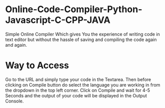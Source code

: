 # Online-Code-Compiler-Python-Javascript-C-CPP-JAVA
Simple Online Compiler Which gives You the experience of writing code in text editor but without the hassle of saving and compiling the code again and again.

# Way to Access
Go to the URL and simply type your code in the Textarea.
Then before clicking on Compile button do select the language you are working in from the dropdown in the top left corner. 
Click on Compile and wait for 4-5 Seconds and the output of your code will be displayed in the Output Console. 
